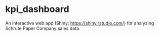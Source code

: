 # kpi_dashboard

An interactive web app (Shiny; https://shiny.rstudio.com/) for analyzing Schrute Paper Company sales data.

